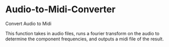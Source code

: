 # Audio-to-Midi-Converter
Convert Audio to Midi

This function takes in audio files, runs a fourier transform on the audio to determine the component frequencies, 
and outputs a midi file of the result.
